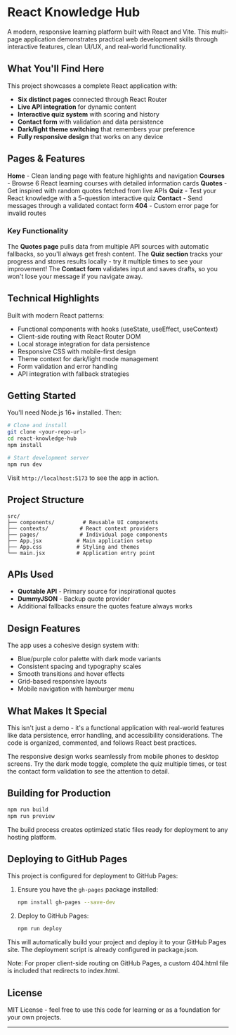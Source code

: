 # React Knowledge Hub

A modern, responsive learning platform built with React and Vite. This multi-page application demonstrates practical web development skills through interactive features, clean UI/UX, and real-world functionality.

## What You'll Find Here

This project showcases a complete React application with:

- **Six distinct pages** connected through React Router
- **Live API integration** for dynamic content
- **Interactive quiz system** with scoring and history
- **Contact form** with validation and data persistence  
- **Dark/light theme switching** that remembers your preference
- **Fully responsive design** that works on any device

## Pages & Features

**Home** - Clean landing page with feature highlights and navigation
**Courses** - Browse 6 React learning courses with detailed information cards
**Quotes** - Get inspired with random quotes fetched from live APIs
**Quiz** - Test your React knowledge with a 5-question interactive quiz
**Contact** - Send messages through a validated contact form
**404** - Custom error page for invalid routes

### Key Functionality

The **Quotes page** pulls data from multiple API sources with automatic fallbacks, so you'll always get fresh content. The **Quiz section** tracks your progress and stores results locally - try it multiple times to see your improvement! The **Contact form** validates input and saves drafts, so you won't lose your message if you navigate away.

## Technical Highlights

Built with modern React patterns:
- Functional components with hooks (useState, useEffect, useContext)
- Client-side routing with React Router DOM
- Local storage integration for data persistence
- Responsive CSS with mobile-first design
- Theme context for dark/light mode management
- Form validation and error handling
- API integration with fallback strategies

## Getting Started

You'll need Node.js 16+ installed. Then:

```bash
# Clone and install
git clone <your-repo-url>
cd react-knowledge-hub
npm install

# Start development server
npm run dev
```

Visit `http://localhost:5173` to see the app in action.

## Project Structure

```
src/
├── components/         # Reusable UI components
├── contexts/          # React context providers
├── pages/             # Individual page components
├── App.jsx           # Main application setup
├── App.css           # Styling and themes
└── main.jsx          # Application entry point
```

## APIs Used

- **Quotable API** - Primary source for inspirational quotes
- **DummyJSON** - Backup quote provider
- Additional fallbacks ensure the quotes feature always works

## Design Features

The app uses a cohesive design system with:
- Blue/purple color palette with dark mode variants
- Consistent spacing and typography scales
- Smooth transitions and hover effects
- Grid-based responsive layouts
- Mobile navigation with hamburger menu

## What Makes It Special

This isn't just a demo - it's a functional application with real-world features like data persistence, error handling, and accessibility considerations. The code is organized, commented, and follows React best practices.

The responsive design works seamlessly from mobile phones to desktop screens. Try the dark mode toggle, complete the quiz multiple times, or test the contact form validation to see the attention to detail.

## Building for Production

```bash
npm run build
npm run preview
```

The build process creates optimized static files ready for deployment to any hosting platform.

## Deploying to GitHub Pages

This project is configured for deployment to GitHub Pages:

1. Ensure you have the `gh-pages` package installed:
   ```bash
   npm install gh-pages --save-dev
   ```

2. Deploy to GitHub Pages:
   ```bash
   npm run deploy
   ```

This will automatically build your project and deploy it to your GitHub Pages site. The deployment script is already configured in package.json.

Note: For proper client-side routing on GitHub Pages, a custom 404.html file is included that redirects to index.html.

## License

MIT License - feel free to use this code for learning or as a foundation for your own projects.

---
